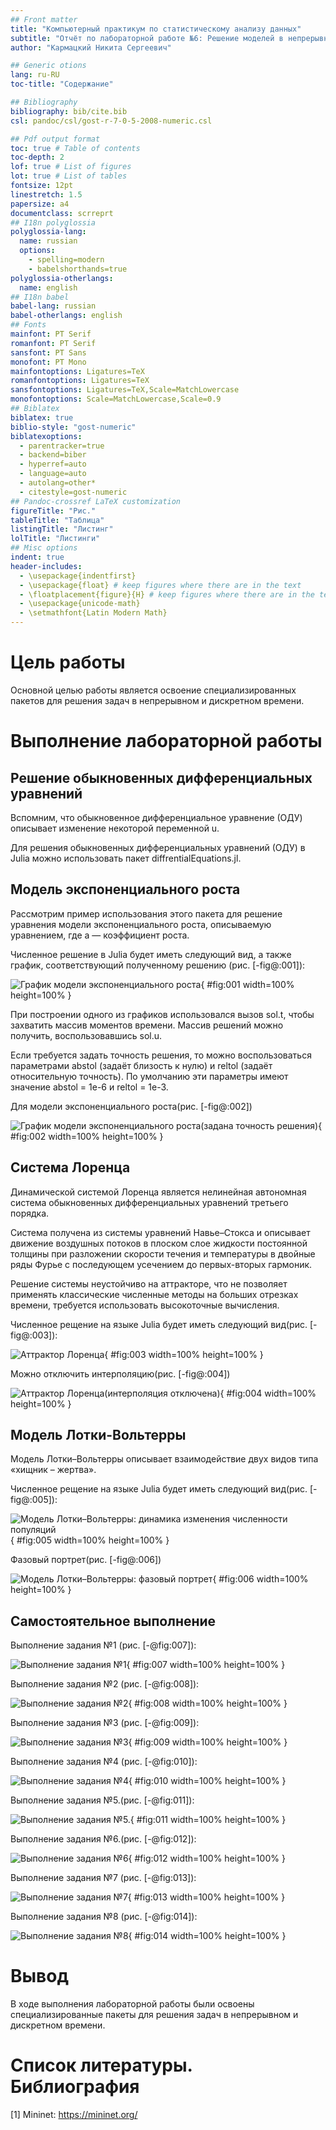```yaml
---
## Front matter
title: "Компьютерный практикум по статистическому анализу данных"
subtitle: "Отчёт по лабораторной работе №6: Решение моделей в непрерывном и дискретном времени"
author: "Кармацкий Никита Сергеевич"

## Generic otions
lang: ru-RU
toc-title: "Содержание"

## Bibliography
bibliography: bib/cite.bib
csl: pandoc/csl/gost-r-7-0-5-2008-numeric.csl

## Pdf output format
toc: true # Table of contents
toc-depth: 2
lof: true # List of figures
lot: true # List of tables
fontsize: 12pt
linestretch: 1.5
papersize: a4
documentclass: scrreprt
## I18n polyglossia
polyglossia-lang:
  name: russian
  options:
	- spelling=modern
	- babelshorthands=true
polyglossia-otherlangs:
  name: english
## I18n babel
babel-lang: russian
babel-otherlangs: english
## Fonts
mainfont: PT Serif
romanfont: PT Serif
sansfont: PT Sans
monofont: PT Mono
mainfontoptions: Ligatures=TeX
romanfontoptions: Ligatures=TeX
sansfontoptions: Ligatures=TeX,Scale=MatchLowercase
monofontoptions: Scale=MatchLowercase,Scale=0.9
## Biblatex
biblatex: true
biblio-style: "gost-numeric"
biblatexoptions:
  - parentracker=true
  - backend=biber
  - hyperref=auto
  - language=auto
  - autolang=other*
  - citestyle=gost-numeric
## Pandoc-crossref LaTeX customization
figureTitle: "Рис."
tableTitle: "Таблица"
listingTitle: "Листинг"
lolTitle: "Листинги"
## Misc options
indent: true
header-includes:
  - \usepackage{indentfirst}
  - \usepackage{float} # keep figures where there are in the text
  - \floatplacement{figure}{H} # keep figures where there are in the text
  - \usepackage{unicode-math}
  - \setmathfont{Latin Modern Math}
---
```

# Цель работы

Основной целью работы является освоение специализированных пакетов для решения задач в непрерывном и дискретном времени.

# Выполнение лабораторной работы

## Решение обыкновенных дифференциальных уравнений

Вспомним, что обыкновенное дифференциальное уравнение (ОДУ) описывает изменение некоторой 
переменной u.

Для решения обыкновенных дифференциальных уравнений (ОДУ) в Julia можно использовать пакет 
diffrentialEquations.jl.

## Модель экспоненциального роста

Рассмотрим пример использования этого пакета для решение уравнения модели экспоненциального роста, описываемую уравнением, где a — коэффициент роста. 

Численное решение в Julia будет иметь следующий вид, а также график, соответствующий полученному решению (рис. [-fig@:001]):

![График модели экспоненциального роста](image/1.PNG){ #fig:001 width=100% height=100% }

При построении одного из графиков использовался вызов sol.t, чтобы захватить массив моментов времени. Массив решений можно получить, воспользовавшись sol.u.

Если требуется задать точность решения, то можно воспользоваться параметрами abstol (задаёт близость к нулю) и reltol (задаёт относительную точность). По умолчанию эти параметры имеют значение abstol = 1e-6 и reltol = 1e-3.

Для модели экспоненциального роста(рис. [-fig@:002])

![График модели экспоненциального роста(задана точность решения)](image/2.PNG){ #fig:002 width=100% height=100% }

## Система Лоренца

Динамической системой Лоренца является нелинейная автономная система обыкновенных дифференциальных уравнений третьего порядка.

Система получена из системы уравнений Навье–Стокса и описывает движение воздушных потоков в плоском слое жидкости постоянной толщины при разложении скорости течения и температуры в двойные ряды Фурье с последующем усечением до первых-вторых гармоник.

Решение системы неустойчиво на аттракторе, что не позволяет применять классические численные методы на больших отрезках времени, требуется использовать высокоточные вычисления.

Численное рещение на языке Julia будет иметь следующий вид(рис. [-fig@:003]):

![Аттрактор Лоренца](image/3.PNG){ #fig:003 width=100% height=100% }

Можно отключить интерполяцию(рис. [-fig@:004])

![Аттрактор Лоренца(интерполяция отключена)](image/4.PNG){ #fig:004 width=100% height=100% }

## Модель Лотки-Вольтерры

Модель Лотки–Вольтерры описывает взаимодействие двух видов типа «хищник – жертва».

Численное рещение на языке Julia будет иметь следующий вид(рис. [-fig@:005]):

![Модель Лотки–Вольтерры: динамика изменения численности популяций](image/5.PNG){ #fig:005 width=100% height=100% }

Фазовый портрет(рис. [-fig@:006])

![Модель Лотки–Вольтерры: фазовый портрет](image/6.PNG){ #fig:006 width=100% height=100% }

## Самостоятельное выполнение

Выполнение задания №1 (рис. [-@fig:007]):

![Выполнение задания №1](image/7.PNG){ #fig:007 width=100% height=100% }

Выполнение задания №2 (рис. [-@fig:008]):

![Выполнение задания №2](image/8.PNG){ #fig:008 width=100% height=100% }

Выполнение задания №3 (рис. [-@fig:009]):

![Выполнение задания №3](image/9.PNG){ #fig:009 width=100% height=100% }

Выполнение задания №4 (рис. [-@fig:010]):

![Выполнение задания №4](image/10.PNG){ #fig:010 width=100% height=100% }

Выполнение задания №5.(рис. [-@fig:011]):

![Выполнение задания №5. ](image/11.PNG){ #fig:011 width=100% height=100% }

Выполнение задания №6.(рис. [-@fig:012]):

![Выполнение задания №6](image/12.PNG){ #fig:012 width=100% height=100% }

Выполнение задания №7 (рис. [-@fig:013]):

![Выполнение задания №7](image/13.PNG){ #fig:013 width=100% height=100% }

Выполнение задания №8 (рис. [-@fig:014]):

![Выполнение задания №8](image/14.PNG){ #fig:014 width=100% height=100% }


# Вывод

В ходе выполнения лабораторной работы были освоены специализированные пакеты для решения задач в непрерывном и дискретном времени.

# Список литературы. Библиография

[1] Mininet: https://mininet.org/
